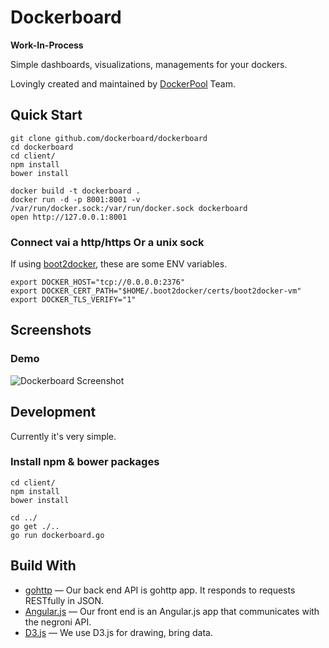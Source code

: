 
# Dockerboard

**Work-In-Process**

Simple dashboards, visualizations, managements for your dockers.

Lovingly created and maintained by [DockerPool][] Team.


## Quick Start

```
git clone github.com/dockerboard/dockerboard
cd dockerboard
cd client/
npm install
bower install

docker build -t dockerboard .
docker run -d -p 8001:8001 -v /var/run/docker.sock:/var/run/docker.sock dockerboard
open http://127.0.0.1:8001
```

### Connect vai a http/https Or a unix sock

  If using [boot2docker][], these are some ENV variables.

```
export DOCKER_HOST="tcp://0.0.0.0:2376"
export DOCKER_CERT_PATH="$HOME/.boot2docker/certs/boot2docker-vm"
export DOCKER_TLS_VERIFY="1"
```


## Screenshots

### Demo

![Dockerboard Screenshot](https://github.com/dockerboard/dockerboard/blob/master/screenshots/2-demo.gif?raw=true)

## Development

Currently it's very simple.   


### Install npm & bower packages

```
cd client/
npm install
bower install

cd ../
go get ./..
go run dockerboard.go
```


## Build With

- [gohttp](https://github.com/gohttp) &mdash; Our back end API is gohttp app. It responds to requests RESTfully in JSON.
- [Angular.js](https://www.angularjs.org/) &mdash; Our front end is an Angular.js app that communicates with the negroni API.
- [D3.js](http://d3js.org/) &mdash; We use D3.js for drawing, bring data.


[DockerPool]: http://dockerpool.com/
[boot2docker]: http://boot2docker.io/
